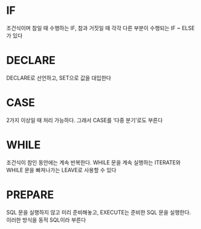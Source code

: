 # IF

조건식이며 참일 때 수행하는 IF, 참과 거짓일 때 각각 다른 부분이 수행되는 IF ~ ELSE 가 있다

# DECLARE

 DECLARE로 선언하고, SET으로 값을 대입한다

# CASE

2가지 이상일 때 처리 가능하다. 그래서 CASE를 ‘다중 분기’로도 부른다

# WHILE

조건식이 참인 동안에는 계속 반복한다. WHILE 문을 계속 실행하는 ITERATE와 WHILE 문을 빠져나가는 LEAVE로 사용할 수 있다

# PREPARE

SQL 문을 실행하지 않고 미리 준비해놓고, EXECUTE는 준비한 SQL 문을 실행한다. 이러한 방식을 동적 SQL이라 부른다
